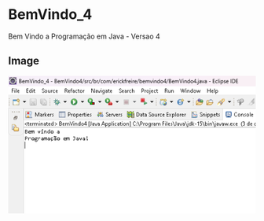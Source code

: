 # BemVindo_4
 Bem Vindo a Programação em Java - Versao 4

## Image
![Currículo no Computador](bemvindo_4.png)
